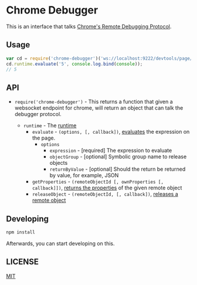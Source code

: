 # Chrome Debugger
This is an interface that talks [Chrome's Remote Debugging Protocol](https://developers.google.com/chrome-developer-tools/docs/debugger-protocol).

## Usage
```javascript
var cd = require('chrome-debugger')('ws://localhost:9222/devtools/page/123')
cd.runtime.evaluate('5', console.log.bind(console));
// 5
```

## API

* `require('chrome-debugger')` - This returns a function that given a websocket endpoint for chrome, will return an object that can talk the debugger protocol.

    * `runtime` - The [runtime](https://developers.google.com/chrome-developer-tools/docs/protocol/1.0/runtime)
        * `evaluate` - `(options, [, callback])`, [evaluates](https://developers.google.com/chrome-developer-tools/docs/protocol/1.0/runtime#command-evaluate) the expression on the page.
            * `options`
                * `expression` - [required] The expression to evaluate
                * `objectGroup` - [optional] Symbolic group name to release objects
                * `returnByValue` - [optional] Should the return be returned by value, for example, JSON
        * `getProperties` - `(remoteObjectId [, ownProperties [, callback]])`, [returns the properties](https://developers.google.com/chrome-developer-tools/docs/protocol/1.0/runtime#command-getProperties) of the given remote object
        * `releaseObject` - `(remoteObjectId, [, callback])`, [releases a remote object](https://developers.google.com/chrome-developer-tools/docs/protocol/1.0/runtime#command-releaseObject)

## Developing
```sh
npm install
```

Afterwards, you can start developing on this.

## LICENSE
[MIT](http://gkatsev.mit-license.org/)

